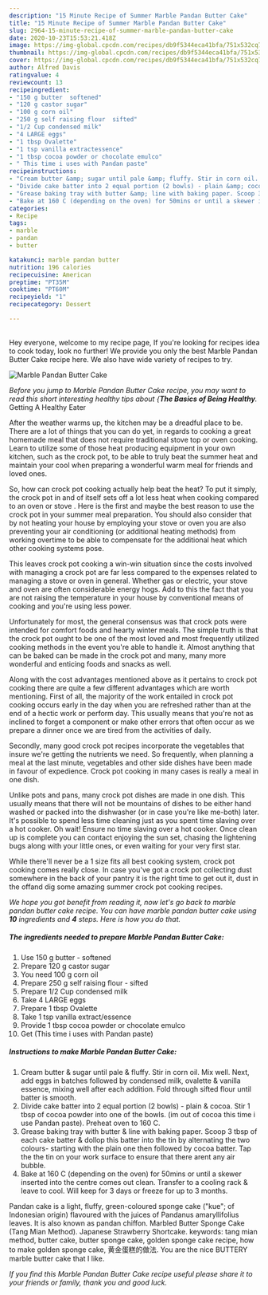 ```yaml
---
description: "15 Minute Recipe of Summer Marble Pandan Butter Cake"
title: "15 Minute Recipe of Summer Marble Pandan Butter Cake"
slug: 2964-15-minute-recipe-of-summer-marble-pandan-butter-cake
date: 2020-10-23T15:53:21.418Z
image: https://img-global.cpcdn.com/recipes/db9f5344eca41bfa/751x532cq70/marble-pandan-butter-cake-recipe-main-photo.jpg
thumbnail: https://img-global.cpcdn.com/recipes/db9f5344eca41bfa/751x532cq70/marble-pandan-butter-cake-recipe-main-photo.jpg
cover: https://img-global.cpcdn.com/recipes/db9f5344eca41bfa/751x532cq70/marble-pandan-butter-cake-recipe-main-photo.jpg
author: Alfred Davis
ratingvalue: 4
reviewcount: 13
recipeingredient:
- "150 g butter  softened"
- "120 g castor sugar"
- "100 g corn oil"
- "250 g self raising flour  sifted"
- "1/2 Cup condensed milk"
- "4 LARGE eggs"
- "1 tbsp Ovalette"
- "1 tsp vanilla extractessence"
- "1 tbsp cocoa powder or chocolate emulco"
- " This time i uses with Pandan paste"
recipeinstructions:
- "Cream butter &amp; sugar until pale &amp; fluffy. Stir in corn oil. Mix well. Next, add eggs in batches followed by condensed milk, ovalette &amp; vanilla essence, mixing well after each addition. Fold through sifted flour until batter is smooth."
- "Divide cake batter into 2 equal portion (2 bowls) - plain &amp; cocoa. Stir 1 tbsp of cocoa powder into one of the bowls. (im out of cocoa this time i use Pandan paste). Preheat oven to 160 C."
- "Grease baking tray with butter &amp; line with baking paper. Scoop 3 tbsp of each cake batter &amp; dollop this batter into the tin by alternating the two colours- starting with the plain one then followed by cocoa batter. Tap the the tin on your work surface to ensure that there arent any air bubble."
- "Bake at 160 C (depending on the oven) for 50mins or until a skewer inserted into the centre comes out clean. Transfer to a cooling rack &amp; leave to cool. Will keep for 3 days or freeze for up to 3 months."
categories:
- Recipe
tags:
- marble
- pandan
- butter

katakunci: marble pandan butter 
nutrition: 196 calories
recipecuisine: American
preptime: "PT35M"
cooktime: "PT60M"
recipeyield: "1"
recipecategory: Dessert

---
```

<br>
Hey everyone, welcome to my recipe page, If you're looking for recipes idea to cook today, look no further! We provide you only the best Marble Pandan Butter Cake recipe here. We also have wide variety of recipes to try.
<br>


![Marble Pandan Butter Cake](https://img-global.cpcdn.com/recipes/db9f5344eca41bfa/751x532cq70/marble-pandan-butter-cake-recipe-main-photo.jpg)

<i>Before you jump to Marble Pandan Butter Cake recipe, you may want to read this short interesting healthy tips about {<strong>The Basics of Being Healthy</strong>.</i>
Getting A Healthy Eater


After the weather warms up, the kitchen may be a dreadful place to be. There are a lot of things that you can do yet, in regards to cooking a great homemade meal that does not require traditional stove top or oven cooking. Learn to utilize some of those heat producing equipment in your own kitchen, such as the crock pot, to be able to truly beat the summer heat and maintain your cool when preparing a wonderful warm meal for friends and loved ones.

So, how can crock pot cooking actually help beat the heat? To put it simply, the crock pot in and of itself sets off a lot less heat when cooking compared to an oven or stove . Here is the first and maybe the best reason to use the crock pot in your summer meal preparation. You should also consider that by not heating your house by employing your stove or oven you are also preventing your air conditioning (or additional heating methods) from working overtime to be able to compensate for the additional heat which other cooking systems pose.

This leaves crock pot cooking a win-win situation since the costs involved with managing a crock pot are far less compared to the expenses related to managing a stove or oven in general. Whether gas or electric, your stove and oven are often considerable energy hogs. Add to this the fact that you are not raising the temperature in your house by conventional means of cooking and you're using less power.

Unfortunately for most, the general consensus was that crock pots were intended for comfort foods and hearty winter meals.  The simple truth is that the crock pot ought to be one of the most loved and most frequently utilized cooking methods in the event you're able to handle it.  Almost anything that can be baked can be made in the crock pot and many, many more wonderful and enticing foods and snacks as well.



Along with the cost advantages mentioned above as it pertains to crock pot cooking there are quite a few different advantages which are worth mentioning. First of all, the majority of the work entailed in crock pot cooking occurs early in the day when you are refreshed rather than at the end of a hectic work or perform day. This usually means that you're not as inclined to forget a component or make other errors that often occur as we prepare a dinner once we are tired from the activities of daily.

Secondly, many good crock pot recipes incorporate the vegetables that insure we're getting the nutrients we need. So frequently, when planning a meal at the last minute, vegetables and other side dishes have been made in favour of expedience. Crock pot cooking in many cases is really a meal in one dish.

 Unlike pots and pans, many crock pot dishes are made in one dish. This usually means that there will not be mountains of dishes to be either hand washed or packed into the dishwasher (or in case you're like me-both) later. It's possible to spend less time cleaning just as you spent time slaving over a hot cooker. Oh wait! Ensure no time slaving over a hot cooker. Once clean up is complete you can contact enjoying the sun set, chasing the lightening bugs along with your little ones, or even waiting for your very first star.

While there'll never be a 1 size fits all best cooking system, crock pot cooking comes really close. In case you've got a crock pot collecting dust somewhere in the back of your pantry it is the right time to get out it, dust in the offand dig some amazing summer crock pot cooking recipes.


<i>We hope you got benefit from reading it, now let's go back to marble pandan butter cake recipe. You can have marble pandan butter cake using <strong>10</strong> ingredients and <strong>4</strong> steps. Here is how you do that.
</i>

##### The ingredients needed to prepare Marble Pandan Butter Cake:

1. Use 150 g butter - softened
1. Prepare 120 g castor sugar
1. You need 100 g corn oil
1. Prepare 250 g self raising flour - sifted
1. Prepare 1/2 Cup condensed milk
1. Take 4 LARGE eggs
1. Prepare 1 tbsp Ovalette
1. Take 1 tsp vanilla extract/essence
1. Provide 1 tbsp cocoa powder or chocolate emulco
1. Get  (This time i uses with Pandan paste)


##### Instructions to make Marble Pandan Butter Cake:

1. Cream butter &amp; sugar until pale &amp; fluffy. Stir in corn oil. Mix well. Next, add eggs in batches followed by condensed milk, ovalette &amp; vanilla essence, mixing well after each addition. Fold through sifted flour until batter is smooth.
1. Divide cake batter into 2 equal portion (2 bowls) - plain &amp; cocoa. Stir 1 tbsp of cocoa powder into one of the bowls. (im out of cocoa this time i use Pandan paste). Preheat oven to 160 C.
1. Grease baking tray with butter &amp; line with baking paper. Scoop 3 tbsp of each cake batter &amp; dollop this batter into the tin by alternating the two colours- starting with the plain one then followed by cocoa batter. Tap the the tin on your work surface to ensure that there arent any air bubble.
1. Bake at 160 C (depending on the oven) for 50mins or until a skewer inserted into the centre comes out clean. Transfer to a cooling rack &amp; leave to cool. Will keep for 3 days or freeze for up to 3 months.


Pandan cake is a light, fluffy, green-coloured sponge cake (&#34;kue&#34;; of Indonesian origin) flavoured with the juices of Pandanus amaryllifolius leaves. It is also known as pandan chiffon. Marbled Butter Sponge Cake (Tang Mian Method). Japanese Strawberry Shortcake. keywords: tang mian method, butter cake, butter sponge cake, golden sponge cake recipe, how to make golden sponge cake, 黄金蛋糕的做法. You are the nice BUTTERY marble butter cake that I like. 

<i>If you find this Marble Pandan Butter Cake recipe useful please share it to your friends or family, thank you and good luck.</i>

